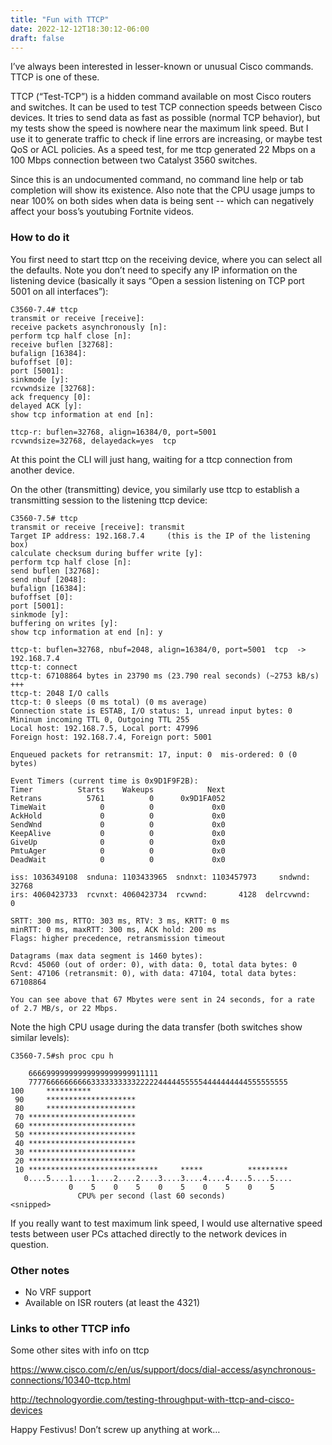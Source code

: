 ```yaml
---
title: "Fun with TTCP"
date: 2022-12-12T18:30:12-06:00
draft: false
---
```



I’ve always been interested in lesser-known or unusual Cisco commands. TTCP is one of these.

TTCP (“Test-TCP”) is a hidden command available on most Cisco routers and switches. It can be used to test TCP connection speeds between Cisco devices. It tries to send data as fast as possible (normal TCP behavior), but my tests show the speed is nowhere near the maximum link speed. But I use it to generate traffic to check if line errors are increasing, or maybe test QoS or ACL policies. As a speed test, for me ttcp generated 22 Mbps on a 100 Mbps connection between two Catalyst 3560 switches.

Since this is an undocumented command, no command line help or tab completion will show its existence. Also note that the CPU usage jumps to near 100% on both sides when data is being sent -- which can negatively affect your boss’s youtubing Fortnite videos.

### How to do it

You first need to start ttcp on the receiving device, where you can select all the defaults. Note you don’t need to specify any IP information on the listening device (basically it says “Open a session listening on TCP port 5001 on all interfaces”):

```
C3560-7.4# ttcp
transmit or receive [receive]: 
receive packets asynchronously [n]: 
perform tcp half close [n]: 
receive buflen [32768]: 
bufalign [16384]: 
bufoffset [0]: 
port [5001]: 
sinkmode [y]: 
rcvwndsize [32768]: 
ack frequency [0]: 
delayed ACK [y]: 
show tcp information at end [n]: 

ttcp-r: buflen=32768, align=16384/0, port=5001
rcvwndsize=32768, delayedack=yes  tcp
```


At this point the CLI will just hang, waiting for a ttcp connection from another device. 

On the other (transmitting) device, you similarly use ttcp to establish a transmitting session to the listening ttcp device:

```
C3560-7.5# ttcp
transmit or receive [receive]: transmit
Target IP address: 192.168.7.4     (this is the IP of the listening box)
calculate checksum during buffer write [y]: 
perform tcp half close [n]: 
send buflen [32768]: 
send nbuf [2048]: 
bufalign [16384]: 
bufoffset [0]: 
port [5001]: 
sinkmode [y]: 
buffering on writes [y]: 
show tcp information at end [n]: y

ttcp-t: buflen=32768, nbuf=2048, align=16384/0, port=5001  tcp  -> 192.168.7.4
ttcp-t: connect
ttcp-t: 67108864 bytes in 23790 ms (23.790 real seconds) (~2753 kB/s) +++
ttcp-t: 2048 I/O calls
ttcp-t: 0 sleeps (0 ms total) (0 ms average)
Connection state is ESTAB, I/O status: 1, unread input bytes: 0
Mininum incoming TTL 0, Outgoing TTL 255
Local host: 192.168.7.5, Local port: 47996
Foreign host: 192.168.7.4, Foreign port: 5001

Enqueued packets for retransmit: 17, input: 0  mis-ordered: 0 (0 bytes)

Event Timers (current time is 0x9D1F9F2B):
Timer          Starts    Wakeups            Next
Retrans          5761          0      0x9D1FA052
TimeWait            0          0             0x0
AckHold             0          0             0x0
SendWnd             0          0             0x0
KeepAlive           0          0             0x0
GiveUp              0          0             0x0
PmtuAger            0          0             0x0
DeadWait            0          0             0x0

iss: 1036349108  snduna: 1103433965  sndnxt: 1103457973     sndwnd:  32768
irs: 4060423733  rcvnxt: 4060423734  rcvwnd:       4128  delrcvwnd:      0

SRTT: 300 ms, RTTO: 303 ms, RTV: 3 ms, KRTT: 0 ms
minRTT: 0 ms, maxRTT: 300 ms, ACK hold: 200 ms
Flags: higher precedence, retransmission timeout

Datagrams (max data segment is 1460 bytes):
Rcvd: 45060 (out of order: 0), with data: 0, total data bytes: 0
Sent: 47106 (retransmit: 0), with data: 47104, total data bytes: 67108864

You can see above that 67 Mbytes were sent in 24 seconds, for a rate of 2.7 MB/s, or 22 Mbps.
```

Note the high CPU usage during the data transfer (both switches show similar levels):

```
C3560-7.5#sh proc cpu h
                                                              
    66669999999999999999999911111                             
    7777666666666633333333332222244444555554444444444555555555
100     **********                                            
 90     ********************                                  
 80     ********************                                  
 70 ************************                                  
 60 ************************                                  
 50 ************************                                  
 40 ************************                                  
 30 ************************                                  
 20 ************************                                  
 10 *****************************     *****          *********
   0....5....1....1....2....2....3....3....4....4....5....5....
             0    5    0    5    0    5    0    5    0    5    
               CPU% per second (last 60 seconds)
<snipped>
```


If you really want to test maximum link speed, I would use alternative speed tests between user PCs attached directly to the network devices in question.

### Other notes

-	No VRF support
-	Available on ISR routers (at least the 4321)


### Links to other TTCP info

Some other sites with info on ttcp

https://www.cisco.com/c/en/us/support/docs/dial-access/asynchronous-connections/10340-ttcp.html

http://technologyordie.com/testing-throughput-with-ttcp-and-cisco-devices


Happy Festivus! Don’t screw up anything at work…

